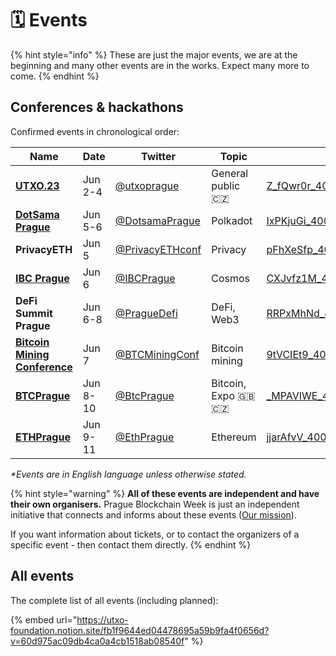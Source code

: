 # 🗓 Events

{% hint style="info" %}
These are just the major events, we are at the beginning and many other events are in the works. Expect many more to come.
{% endhint %}

## Conferences & hackathons

Confirmed events in chronological order:

<table data-column-title-hidden data-view="cards"><thead><tr><th>Name</th><th>Date</th><th>Twitter</th><th>Topic</th><th data-hidden data-card-cover data-type="files"></th></tr></thead><tbody><tr><td><strong></strong><a href="https://utxo.cz/"><strong>UTXO.23</strong></a><strong></strong></td><td>Jun 2-4</td><td><a href="https://twitter.com/utxoprague">@utxoprague</a></td><td>General public <span data-gb-custom-inline data-tag="emoji" data-code="1f1e8-1f1ff">🇨🇿</span></td><td><a href=".gitbook/assets/Z_fQwr0r_400x400.jpg">Z_fQwr0r_400x400.jpg</a></td></tr><tr><td><strong></strong><a href="https://dotsama-prague.xyz/"><strong>DotSama Prague</strong></a><strong></strong></td><td>Jun 5-6</td><td><a href="https://twitter.com/DotsamaPrague">@DotsamaPrague</a></td><td>Polkadot</td><td><a href=".gitbook/assets/IxPKjuGi_400x400.jpg">IxPKjuGi_400x400.jpg</a></td></tr><tr><td><strong>PrivacyETH</strong></td><td>Jun 5</td><td><a href="https://twitter.com/PrivacyETHconf">@PrivacyETHconf</a></td><td>Privacy</td><td><a href=".gitbook/assets/pFhXeSfp_400x400.jpg">pFhXeSfp_400x400.jpg</a></td></tr><tr><td><strong></strong><a href="https://1url.cz/@IBCPrague"><strong>IBC Prague</strong></a><strong></strong></td><td>Jun 6</td><td><a href="https://twitter.com/IBCPrague">@IBCPrague</a></td><td>Cosmos</td><td><a href=".gitbook/assets/CXJvfz1M_400x400.jpg">CXJvfz1M_400x400.jpg</a></td></tr><tr><td><strong>DeFi Summit Prague</strong></td><td>Jun 6-8</td><td><a href="https://twitter.com/PragueDefi">@PragueDefi</a></td><td>DeFi, Web3</td><td><a href=".gitbook/assets/RRPxMhNd_400x400.jpg">RRPxMhNd_400x400.jpg</a></td></tr><tr><td><strong></strong><a href="https://btcminingconf.com/"><strong>Bitcoin Mining Conference</strong></a><strong></strong></td><td>Jun 7</td><td><a href="https://twitter.com/BTCMiningConf">@BTCMiningConf</a></td><td>Bitcoin mining</td><td><a href=".gitbook/assets/9tVCIEt9_400x400.jpg">9tVCIEt9_400x400.jpg</a></td></tr><tr><td><strong></strong><a href="https://www.btcprague.com/"><strong>BTCPrague</strong></a><strong></strong></td><td>Jun 8-10</td><td><a href="https://twitter.com/BtcPrague">@BtcPrague</a></td><td>Bitcoin, Expo <span data-gb-custom-inline data-tag="emoji" data-code="1f1ec-1f1e7">🇬🇧</span><span data-gb-custom-inline data-tag="emoji" data-code="1f1e8-1f1ff">🇨🇿</span> </td><td><a href=".gitbook/assets/_MPAVIWE_400x400.jpg">_MPAVIWE_400x400.jpg</a></td></tr><tr><td><strong></strong><a href="https://ethprague.com/"><strong>ETHPrague</strong></a><strong></strong></td><td>Jun 9-11</td><td><a href="https://twitter.com/EthPrague">@EthPrague</a></td><td>Ethereum</td><td><a href=".gitbook/assets/jjarAfvV_400x400.jpg">jjarAfvV_400x400.jpg</a></td></tr></tbody></table>

_\*Events are in English language unless otherwise stated._

{% hint style="warning" %}
**All of these events are independent and have their own organisers.** Prague Blockchain Week is just an independent initiative that connects and informs about these events ([Our mission](our-mission-and-team/)).

If you want information about tickets, or to contact the organizers of a specific event - then contact them directly.
{% endhint %}

## All events

The complete list of all events (including planned):

{% embed url="https://utxo-foundation.notion.site/fb1f9644ed04478695a59b9fa4f0656d?v=60d975ac09db4ca0a4cb1518ab08540f" %}

